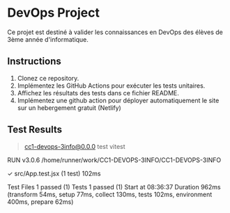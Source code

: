 # DevOps Project

Ce projet est destiné à valider les connaissances en DevOps des élèves de 3ème année d'informatique.

## Instructions

1. Clonez ce repository.
2. Implémentez les GitHub Actions pour exécuter les tests unitaires.
3. Affichez les résultats des tests dans ce fichier README.
4. Implémentez une github action pour déployer automatiquement le site sur un hebergement gratuit (Netlify)

## Test Results

> cc1-devops-3info@0.0.0 test
> vitest


 RUN  v3.0.6 /home/runner/work/CC1-DEVOPS-3INFO/CC1-DEVOPS-3INFO

 ✓ src/App.test.jsx (1 test) 102ms

 Test Files  1 passed (1)
      Tests  1 passed (1)
   Start at  08:36:37
   Duration  962ms (transform 54ms, setup 77ms, collect 130ms, tests 102ms, environment 400ms, prepare 62ms)

